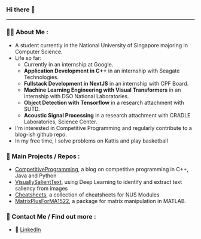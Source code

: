 ### Hi there 👋

---
### 👨‍💻 About Me :
- A student currently in the National University of Singapore majoring in Computer Science.
- Life so far:
    - Currently in an internship at Google.
    - **Application Development in C++** in an internship with Seagate Technologies.
    - **Fullstack Development in NextJS** in an internship with CPF Board.
    - **Machine Learning Engineering with Visual Transformers** in an internship with DSO National Laboratories.
    - **Object Detection with Tensorflow** in a research attachment with SUTD.
    - **Acoustic Signal Processing** in a research attachment with CRADLE Laboratories, Science Center.
- I'm interested in Competitive Programming and regularly contribute to a blog-ish github repo.
- In my free time, I solve problems on Kattis and play basketball

### 💼 Main Projects / Repos :
- [CompetitiveProgramming](https://github.com/reidenong/CompetitiveProgramming), a blog on competitive programming in C++, Java and Python
- [VisuallySalientText](https://github.com/reidenong/VisuallySalientText), using Deep Learning to identify and extract text saliency from images
- [Cheatsheets](https://github.com/reidenong/Cheatsheets), a collection of cheatsheets for NUS Modules
- [MatrixPlusForMA1522](https://github.com/reidenong/MatrixPlusForMA1522), a package for matrix manipulation in MATLAB.

### 👋 Contact Me / Find out more :
- 🔷 [LinkedIn](https://www.linkedin.com/in/reidenong)
